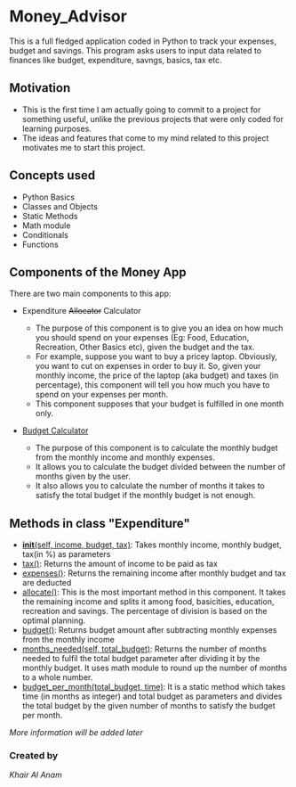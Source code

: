 # Money_Advisor

This is a full fledged application coded in Python to track your expenses, budget and savings. This program asks users to input data related to finances like budget, expenditure, savngs, basics, tax etc.

## Motivation
* This is the first time I am actually going to commit to a project for something useful, unlike the previous projects that were only coded for learning purposes.
* The ideas and features that come to my mind related to this project motivates me to start this project.

## Concepts used
* Python Basics
* Classes and Objects
* Static Methods
* Math module
* Conditionals
* Functions

## Components of the Money App
There are two main components to this app:

* Expenditure ~~Allocator~~ Calculator
  * The purpose of this component is to give you an idea on how much you should spend on your expenses (Eg: Food, Education, Recreation, Other Basics etc), given the budget and the tax.
  * For example, suppose you want to buy a pricey laptop. Obviously, you want to cut on expenses in order to buy it. So, given your monthly income, the price of the laptop (aka budget) and taxes (in percentage), this component will tell you how much you have to spend on your expenses per month.
  * This component supposes that your budget is fulfilled in one month only.

* <u>Budget Calculator</u>
  * The purpose of this component is to calculate the monthly budget from the monthly income and monthly expenses.
  * It allows you to calculate the budget divided between the number of months given by the user.
  * It also allows you to calculate the number of months it takes to satisfy the total budget if the monthly budget is not enough.

## Methods in class "Expenditure"
* <u>__init__(self, income, budget, tax)</u>: Takes monthly income, monthly budget, tax(in %) as parameters
* <u>tax()</u>: Returns the amount of income to be paid as tax
* <u>expenses()</u>: Returns the remaining income after monthly budget and tax are deducted
* <u>allocate()</u>: This is the most important method in this component. It takes the remaining income and splits it among food, basicities, education, recreation and savings. The percentage of division is based on the optimal planning.
* <u>budget()</u>: Returns budget amount after subtracting monthly expenses from the monthly income
* <u>months_needed(self, total_budget)</u>: Returns the number of months needed to fulfil the total budget parameter after dividing it by the monthly budget. It uses math module to round up the number of months to a whole number.
* <u>budget_per_month(total_budget, time)</u>: It is a static method which takes time (in months as integer) and total budget as parameters and divides the total budget by the given number of months to satisfy the budget per month.

*More information will be added later*





### Created by
*Khair Al Anam*
